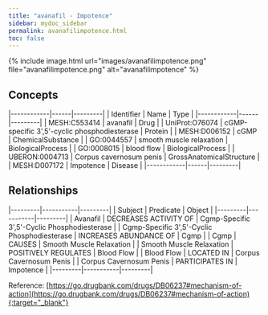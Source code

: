 ```yaml
---
title: "avanafil - Impotence"
sidebar: mydoc_sidebar
permalink: avanafilimpotence.html
toc: false 
---
```


{% include image.html url="images/avanafilimpotence.png" file="avanafilimpotence.png" alt="avanafilimpotence" %}

## Concepts

|------------|------|---------|
| Identifier | Name | Type    |
|------------|------|---------|
| MESH:C553414 | avanafil | Drug |
| UniProt:O76074 | cGMP-specific 3',5'-cyclic phosphodiesterase | Protein |
| MESH:D006152 | cGMP | ChemicalSubstance |
| GO:0044557 | smooth muscle relaxation | BiologicalProcess |
| GO:0008015 | blood flow | BiologicalProcess |
| UBERON:0004713 | Corpus cavernosum penis | GrossAnatomicalStructure |
| MESH:D007172 | Impotence | Disease |
|------------|------|---------|

## Relationships

|---------|-----------|---------|
| Subject | Predicate | Object  |
|---------|-----------|---------|
| Avanafil | DECREASES ACTIVITY OF | Cgmp-Specific 3',5'-Cyclic Phosphodiesterase |
| Cgmp-Specific 3',5'-Cyclic Phosphodiesterase | INCREASES ABUNDANCE OF | Cgmp |
| Cgmp | CAUSES | Smooth Muscle Relaxation |
| Smooth Muscle Relaxation | POSITIVELY REGULATES | Blood Flow |
| Blood Flow | LOCATED IN | Corpus Cavernosum Penis |
| Corpus Cavernosum Penis | PARTICIPATES IN | Impotence |
|---------|-----------|---------|

Reference: [https://go.drugbank.com/drugs/DB06237#mechanism-of-action](https://go.drugbank.com/drugs/DB06237#mechanism-of-action){:target="_blank"}